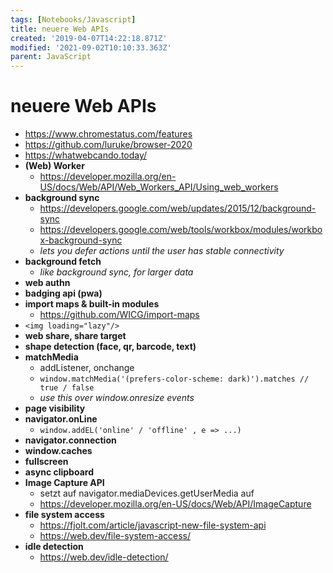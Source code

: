 ```yaml
---
tags: [Notebooks/Javascript]
title: neuere Web APIs
created: '2019-04-07T14:22:18.871Z'
modified: '2021-09-02T10:10:33.363Z'
parent: JavaScript
---
```


# neuere Web APIs
- <https://www.chromestatus.com/features>
- <https://github.com/luruke/browser-2020>
- <https://whatwebcando.today/><br/>
- **(Web) Worker**
  - <https://developer.mozilla.org/en-US/docs/Web/API/Web_Workers_API/Using_web_workers>
- **background sync**
  - <https://developers.google.com/web/updates/2015/12/background-sync>
  - <https://developers.google.com/web/tools/workbox/modules/workbox-background-sync>
  - *lets you defer actions until the user has stable connectivity*
- **background fetch**
  - *like background sync, for larger data*
- **web authn**
- **badging api (pwa)**
- **import maps & built-in modules**
  - <https://github.com/WICG/import-maps>
- ```<img loading="lazy"/>```
- **web share, share target**
- **shape detection (face, qr, barcode, text)**
- **matchMedia**
  - addListener, onchange
  - `window.matchMedia('(prefers-color-scheme: dark)').matches // true / false`
  - *use this over window.onresize events*
- **page visibility**
- **navigator.onLine**
  - `window.addEL('online' / 'offline' , e => ...)`
- **navigator.connection**
- **window.caches**
- **fullscreen**
- **async clipboard**
- **Image Capture API**
  - setzt auf navigator.mediaDevices.getUserMedia auf
  - <https://developer.mozilla.org/en-US/docs/Web/API/ImageCapture>
- **file system access**
  - <https://fjolt.com/article/javascript-new-file-system-api>
  - <https://web.dev/file-system-access/>
- **idle detection**
  - <https://web.dev/idle-detection/>
